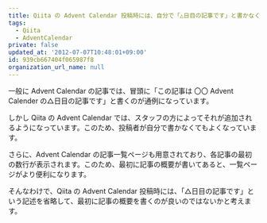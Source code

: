```yaml
---
title: Qiita の Advent Calendar 投稿時には、自分で「△日目の記事です」と書かなくてよいと思う
tags:
  - Qiita
  - AdventCalendar
private: false
updated_at: '2012-07-07T10:48:01+09:00'
id: 939cb667404f065987f8
organization_url_name: null
---
```


一般に Advent Calendar の記事では、冒頭に「この記事は 〇〇 Advent Calender の△日目の記事です」と書くのが通例になっています。

しかし Qiita の Advent Calendar では、スタッフの方によってそれが追加されるようになっています。このため、投稿者が自分で書かなくてもよくなっています。

さらに、Advent Calendar の記事一覧ページも用意されており、各記事の最初の数行が表示されます。このため、最初に記事の概要が書いてあると、一覧ページがより便利になります。

そんなわけで、Qiita の Advent Calendar 投稿時には、「△日目の記事です」という記述を省略して、最初に記事の概要を書くのが良いのではないかと考えます。
